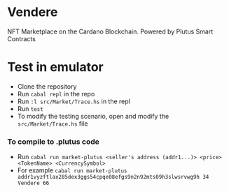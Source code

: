 # Vendere
NFT Marketplace on the Cardano Blockchain. Powered by Plutus Smart Contracts

# Test in emulator
* Clone the repository
* Run `cabal repl` in the repo
* Run `:l src/Market/Trace.hs` in the repl
* Run `test`
* To modify the testing scenario, open and modify the `src/Market/Trace.hs` file

### To compile to .plutus code
* Run `cabal run market-plutus <seller's address (addr1...)> <price> <TokenName> <CurrencySymbol>`
* For example `cabal run market-plutus addr1vyzftlax285dex3ggs54cpqe08efgs9n2n92mts09h3slwsrvwg9h 34 Vendere 66`
